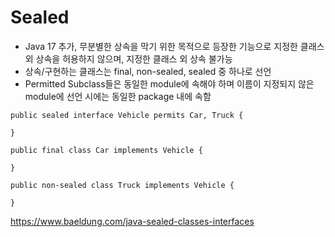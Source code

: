 # Sealed

- Java 17 추가, 무분별한 상속을 막기 위한 목적으로 등장한 기능으로 지정한 클래스 외 상속을 허용하지 않으며, 지정한 클래스 외 상속 불가능
- 상속/구현하는 클래스는 final, non-sealed, sealed 중 하나로 선언
- Permitted Subclass들은 동일한 module에 속해야 하며 이름이 지정되지 않은 module에 선언 시에는 동일한 package 내에 속함
````
public sealed interface Vehicle permits Car, Truck {
	
}

public final class Car implements Vehicle {
	
}

public non-sealed class Truck implements Vehicle {
	
}
````
https://www.baeldung.com/java-sealed-classes-interfaces

